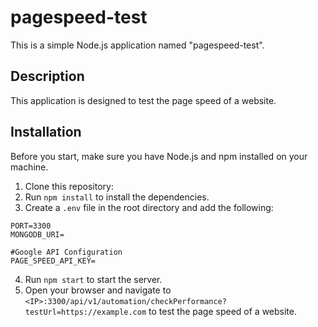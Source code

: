 # pagespeed-test

This is a simple Node.js application named "pagespeed-test".

## Description

This application is designed to test the page speed of a website. 

## Installation

Before you start, make sure you have Node.js and npm installed on your machine.

1. Clone this repository:
2. Run `npm install` to install the dependencies.
3. Create a `.env` file in the root directory and add the following:
```
PORT=3300
MONGODB_URI=

#Google API Configuration
PAGE_SPEED_API_KEY=
```
4. Run `npm start` to start the server.
5. Open your browser and navigate to `<IP>:3300/api/v1/automation/checkPerformance?testUrl=https://example.com` to test the page speed of a website.

